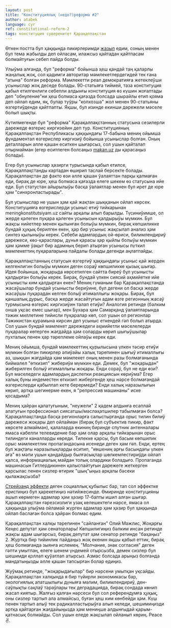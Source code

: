 ```yaml
---
layout: post
title: "Конституциялық (недо?)реформа #2"
author: atabek
language: cyr
ref: constitutional-reform-2
tags: конституция суверенитет Қарақалпақстан
---
```


Өткен постта бул ҳаққында пикирлеримди [жазып](/cyr/2022/06/07/konstituciyaliq-reforma) едим, соның менен бул тема жабылды деп ойласам, илажсыз қайтадан қайтпасам болмайтуғын себеп пайда болды.

Улыўма алғанда, бул "реформа" бойынша ҳеш қандай таң қаларлы жаңалық жоқ, сол қәдимги авторитар мәмлекетлердегидей тек ғана "атына" болған реформа. Мәмлекетти реал демократияға жетеклеўши усыныслар жоқ деседе болады. 90-статьяға тиймей, таза конституция қабыл етилгенлиги себепли алдынғы конституция өз күшин жоғалтады деп "обнуление"ни ҳеш болмаса қағазда болсада шырайлы етип қояма деп ойлап едим, яқ, булар туўры "колхозша" жол менен 90-статьяны өзгертиўденде қайтпапты. Яқшы, бул изинде екинши дәрежели мәселе болып шықты.

Күтилмегенде бул "реформа" Қарақалпақстанның статусына сезилерли дәрежеде өзгерис киргизейин деп тур. Конституцияның Қарақалпақстан Республикасы ҳаққындағы 17-бабына мениң ойымша фундаментал өзгерислер киргизиў бойынша усыныслар болған. Оның деталларын әлле қашан еситкен шығарсыз, сол ушын қайталап отырмайман (егер еситпеген болсаңыз [makan.uz](https://www.makan.uz) ды қарасаңыз болады).

Егер бул усыныслар ҳәзирги турысында қабыл етилсе, Қарақалпақстанды картадан өширип таслай берсекте болады. Қарақалпақстан де факто өзи әлле қашан ўалаяттан парқы қалмаған еди, бирақ де юре, ҳеш болмаса қағазда елеге шекем өз статусына ийе еди. Бул статустан айырылыўы басқа ўалаятлар менен бул ирет де юре ҳәм "синхронластырады".

Бул усыныслар не ушын ҳәм қай жақтан шыққанын ойлап көрсек. Конституцияға өзгерислерди усыныс етиў тийкарынан meningkonstitutsiyam.uz сайты арқалы алып барылды. Түсиниўимше, ол жерде қәлеген пуқара қәлеген усынысын қалдырыўы мүмкин. Бул жақсы нийетлер менен қылынған болыўы мүмкин, бирақ көпшиликке бундай ҳуқық берилген екен, ҳәр бир усыныс жақсылап анализ ҳәм синтез қылыныўы керек. Себеби адамлардың ой-өриси, билимлендириў дәрежеси, көз-қараслары, дүнья қарасы ҳәр қыйлы болыўы мүмкин ҳәм ҳәмме ўақыт бир адамның берип атырған усынысы пүткил мәмлекеттиң пуқараларына пайдалы болады дегенди аңлатпайды.

Қарақалпақстанның статусын өзгертиў ҳаққындағы усыныс қай жерден келгенлигин болыўы мүмкин деген сораў көпшиликке қызық шығар. Идея бойынша, жоқарыда көрсетилген сайтта биреў бул усынысты қалдырған болыўы керек. Бирақ, бундай үлкен сиясий әҳмийетке ийе усынысты ким қалдырған екен? Мениң гүманым бар Қарақалпақстанда жасаўшылар бундай усынысты бериўине, бул дегени ол басқа жерде жасаўшы пуқарадан келген болыў итималлығы жоқары. Бирақ, бул қаншалық дурыс, басқа жерде жасайтуғын адам өзге регионның жасаў турмысына өзгерис киргизиўин талап етиўи? Аналогия ретинде (бәлким онша уқсас емес шығар), мен Бухара ҳәм Самарқанд ўалаятларында тәжик миллетине тийисли пуқаралар көп, сол ушын ол регионлар Тәжикистан қурамына кирсин деп усыныс еткендей гәп болып атырда. Сол ушын бундай мәмлекет дәрежедеги әҳмийетли мәселелерди пуқаралар көтерген жағдайда ҳәм соларды көрип шығыўшылар пухталық пенен ҳәр тәреплеме ойлаўы керек еди.

Мениң ойымша, бундай мәмлекеттиң қурылысына үлкен тәсир етиўи мүмкин болған пикирлер әпиўайы халық тәрепинен шығыў итималлығы аз, шыққан жағдайда ҳәм мәмлекет оның менен разы болмағанында биймәлел "өткизип" жибериўи мүмкин еди. Демек, бул "жоқарыдан" жиберилген болыў итималлығы жоқары. Енди сораў, бул не еди өзи? Бул мәселедеги адамлардың дәслепки реакциясын көриўма? Егер халық буны индеместен өткизип жибергенде ҳеш нәрсе болмағандай өзгерислерди қабыллап кете берермеди? Енди халық наразылығын көрип, артқа шегинерме екен, я "репрессив машинаны" иске қосадыма?

Мениң ҳайран қалатуғыным, "неужели" 2 қәдем алдынға есаплай алатуғын профессионал сиясатшы/мәсләҳәтшилер табылмаған болса? Қарақалпақстанда басқа регионларға салыстырғанда орыс тилин билиў дәрежеси жоқары деп ойлайман (бирақ бул субъектив пикир, факт көрсете алмайман), қалаларда екиниң биринде спутник антенналары ямаса кабелли телевидение бар ҳәм олар арқалы тийкарынан орыс тилиндеги каналларды көреди. Тилекке қарсы, бул басым көпшилик орыс мәмлекетлик пропагандасына исенеди деген ҳәм гәп. Енди, ертең бул жақтағы наразылықларды еситип, "көшениң арғы басындағы үлкен аға" өз мәпи ушын қандайдыр былғасықлар шөлкемлестириўди ойлап қалса, информациалық майдан толық олардики боладығо. Пропаганда машинасын Гитлердикинен қалыспайтуғын дәрежеге жеткерген қарсылас пенен сизлер өтирик "шың"ыңыз арқалы бәсеки қылажақсызба?

[Стрейзанд эффекти](https://ru.wikipedia.org/wiki/%D0%AD%D1%84%D1%84%D0%B5%D0%BA%D1%82_%D0%A1%D1%82%D1%80%D0%B5%D0%B9%D0%B7%D0%B0%D0%BD%D0%B4) деген социаллық қубылыс бар, тап сол эффектке еристиңиз бул ҳәрекетиңиз нәтийжесинде. Өмиринде конституцияны ашып көрмеген адамлар ҳәм ҳәзир 17-бапты ишип алған шығар. Қарақалпақстан ғәрезсизлиги узақ келешектеги нәрсе, ямаса ол ҳаққында улыўма ойламай жүрген адамлар ҳәм ҳәзир бул ҳаққында ойлап баслаған болса ҳайран болмас едим.

Қарақалпақстан халқы тәрепинен "сайланған" Олий Мәжлис, Жоқарғы Кеңес депутат ҳәм сенаторлары! Көпшилигиңиз бәлким инсан ретинде жақсы адам шығарсыз, бирақ депутат ҳәм сенатор ретинде "баҳаңыз" 2. Журтқа бир тийинлик пайдаңыз жоқ екенин яқшы қабыл еттик, бирақ ҳеш болмағанда зыянға ислемең. "Молчание, знак согласия" деген гәпти умытпаң, елеге шекем үндемей отырсызба, демек сизлер бул шешимди қоллап қуўатлап атырсыз. Азмас болсада арыңыз болғанда мандатыңызды әлле қашан тапсырған болар едиңиз.

Жуўмақ ретинде, "жоқарыдағылар" бир нәрсени умытқан уқсайды. Қарақалпақстан халқында я бир түйирли экономикасы бар, экологиялық апатшылығы дүньяға мәлим, билимлендириў, ден-саўлықты сақлаў тараўлары тек деградацияда, бирақ сондада көнип жасап киятыр. Жалғыз қалған нәрсеси бул сол референдумға ҳуқық, оны сизлер тартып ала алмайсыз, буған ҳеш ким көнбейди ҳәм. Күш пенен тартып алыў тек радикалластырыўға алып келеди, шешимиңизди артқа қайтарған жағдайыңызда ҳәм мениңше алдынғыдай қарым-қатнасық болмайды. Сол ушын еледе жақсылап ойланып көриң. Peace ✌️.
